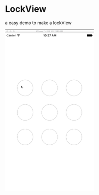 # LockView

a easy demo to make a lockView

![效果图](https://github.com/cnsue/LockView/blob/master/lockView.gif)
